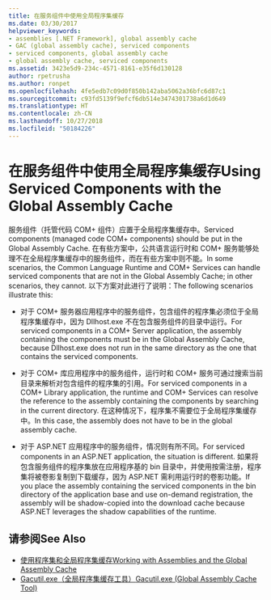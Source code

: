 ```yaml
---
title: 在服务组件中使用全局程序集缓存
ms.date: 03/30/2017
helpviewer_keywords:
- assemblies [.NET Framework], global assembly cache
- GAC (global assembly cache), serviced components
- serviced components, global assembly cache
- global assembly cache, serviced components
ms.assetid: 3423e5d9-234c-4571-8161-e35f6d130128
author: rpetrusha
ms.author: ronpet
ms.openlocfilehash: 4fe5edb7c09d0f850b142aba5062a36bfc6d87c1
ms.sourcegitcommit: c93fd5139f9efcf6db514e3474301738a6d1d649
ms.translationtype: HT
ms.contentlocale: zh-CN
ms.lasthandoff: 10/27/2018
ms.locfileid: "50184226"
---
```

# <a name="using-serviced-components-with-the-global-assembly-cache"></a><span data-ttu-id="990a6-102">在服务组件中使用全局程序集缓存</span><span class="sxs-lookup"><span data-stu-id="990a6-102">Using Serviced Components with the Global Assembly Cache</span></span>
<span data-ttu-id="990a6-103">服务组件（托管代码 COM+ 组件）应置于全局程序集缓存中。</span><span class="sxs-lookup"><span data-stu-id="990a6-103">Serviced components (managed code COM+ components) should be put in the Global Assembly Cache.</span></span> <span data-ttu-id="990a6-104">在有些方案中，公共语言运行时和 COM+ 服务能够处理不在全局程序集缓存中的服务组件，而在有些方案中则不能。</span><span class="sxs-lookup"><span data-stu-id="990a6-104">In some scenarios, the Common Language Runtime and COM+ Services can handle serviced components that are not in the Global Assembly Cache; in other scenarios, they cannot.</span></span> <span data-ttu-id="990a6-105">以下方案对此进行了说明：</span><span class="sxs-lookup"><span data-stu-id="990a6-105">The following scenarios illustrate this:</span></span>  
  
-   <span data-ttu-id="990a6-106">对于 COM+ 服务器应用程序中的服务组件，包含组件的程序集必须位于全局程序集缓存中，因为 Dllhost.exe 不在包含服务组件的目录中运行。</span><span class="sxs-lookup"><span data-stu-id="990a6-106">For serviced components in a COM+ Server application, the assembly containing the components must be in the Global Assembly Cache, because Dllhost.exe does not run in the same directory as the one that contains the serviced components.</span></span>  
  
-   <span data-ttu-id="990a6-107">对于 COM+ 库应用程序中的服务组件，运行时和 COM+ 服务可通过搜索当前目录来解析对包含组件的程序集的引用。</span><span class="sxs-lookup"><span data-stu-id="990a6-107">For serviced components in a COM+ Library application, the runtime and COM+ Services can resolve the reference to the assembly containing the components by searching in the current directory.</span></span> <span data-ttu-id="990a6-108">在这种情况下，程序集不需要位于全局程序集缓存中。</span><span class="sxs-lookup"><span data-stu-id="990a6-108">In this case, the assembly does not have to be in the global assembly cache.</span></span>  
  
-   <span data-ttu-id="990a6-109">对于 ASP.NET 应用程序中的服务组件，情况则有所不同。</span><span class="sxs-lookup"><span data-stu-id="990a6-109">For serviced components in an ASP.NET application, the situation is different.</span></span> <span data-ttu-id="990a6-110">如果将包含服务组件的程序集放在应用程序基的 bin 目录中，并使用按需注册，程序集将被卷影复制到下载缓存，因为 ASP.NET 需利用运行时的卷影功能。</span><span class="sxs-lookup"><span data-stu-id="990a6-110">If you place the assembly containing the serviced components in the bin directory of the application base and use on-demand registration, the assembly will be shadow-copied into the download cache because ASP.NET leverages the shadow capabilities of the runtime.</span></span>  
  
## <a name="see-also"></a><span data-ttu-id="990a6-111">请参阅</span><span class="sxs-lookup"><span data-stu-id="990a6-111">See Also</span></span>  
- [<span data-ttu-id="990a6-112">使用程序集和全局程序集缓存</span><span class="sxs-lookup"><span data-stu-id="990a6-112">Working with Assemblies and the Global Assembly Cache</span></span>](../../../docs/framework/app-domains/working-with-assemblies-and-the-gac.md)  
- [<span data-ttu-id="990a6-113">Gacutil.exe（全局程序集缓存工具）</span><span class="sxs-lookup"><span data-stu-id="990a6-113">Gacutil.exe (Global Assembly Cache Tool)</span></span>](../../../docs/framework/tools/gacutil-exe-gac-tool.md)
